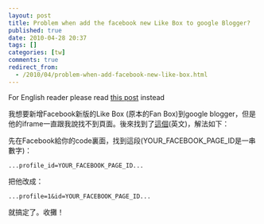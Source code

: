 ```yaml
---
layout: post
title: Problem when add the facebook new Like Box to google Blogger?
published: true
date: 2010-04-28 20:37
tags: []
categories: [tw]
comments: true
redirect_from:
  - /2010/04/problem-when-add-facebook-new-like-box.html
---
```



For English reader please read [this post][1] instead


我想要新增Facebook新版的Like Box (原本的Fan Box)到google blogger，但是他的iframe一直跟我說找不到頁面。後來找到了[這個][1](英文)，解法如下：

先在Facebook給你的code裏面，找到這段(YOUR_FACEBOOK_PAGE_ID是一串數字)：


```
...profile_id=YOUR_FACEBOOK_PAGE_ID...
```

把他改成：

```
...profile=1&id=YOUR_FACEBOOK_PAGE_ID...
```

就搞定了。收攤！

[1]: http://www.arlooblog.com/2010/04/facebook-like-box-html-gadget-for.html
